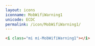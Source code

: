 ```yaml
---
layout: icons
iconname: MobWifiWarning1
unicode: ECDC
permalink: /icon/MobWifiWarning1/
---
```


``` html
<i class="mi mi-MobWifiWarning1"></i>
```

